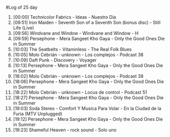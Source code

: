 #Log of 25 day

1. [00:00] Technicolor Fabrics - Ideas - Nuestro Día
1. [09:51] Iron Maiden - Seventh Son of a Seventh Son (bonus disc) - Still Life (Live)
1. [09:56] Windvane and Window - Windvane and Window - H
1. [09:59] Persephone - Mera Sangeet Kho Gaya - Only the Good Ones Die in Summer
1. [10:03] The Seatbelts - Vitaminless - The Real Folk Blues
1. [10:05] Molo Cebrián - unknown - Los complejos - Podcast 38
1. [10:09] Daft Punk - Discovery - Voyager
1. [10:13] Persephone - Mera Sangeet Kho Gaya - Only the Good Ones Die in Summer
1. [18:02] Molo Cebrián - unknown - Los complejos - Podcast 38
1. [18:06] Persephone - Mera Sangeet Kho Gaya - Only the Good Ones Die in Summer
1. [18:22] Molo Cebrián - unknown - Locus de control - Podcast 51
1. [18:27] Persephone - Mera Sangeet Kho Gaya - Only the Good Ones Die in Summer
1. [19:03] Soda Stereo - Comfort Y Musica Para Volar - En la Ciudad de la Furia (MTV Unplugged)
1. [19:12] Persephone - Mera Sangeet Kho Gaya - Only the Good Ones Die in Summer
1. [19:23] Shameful Heaven - rock sound - Solo uno
